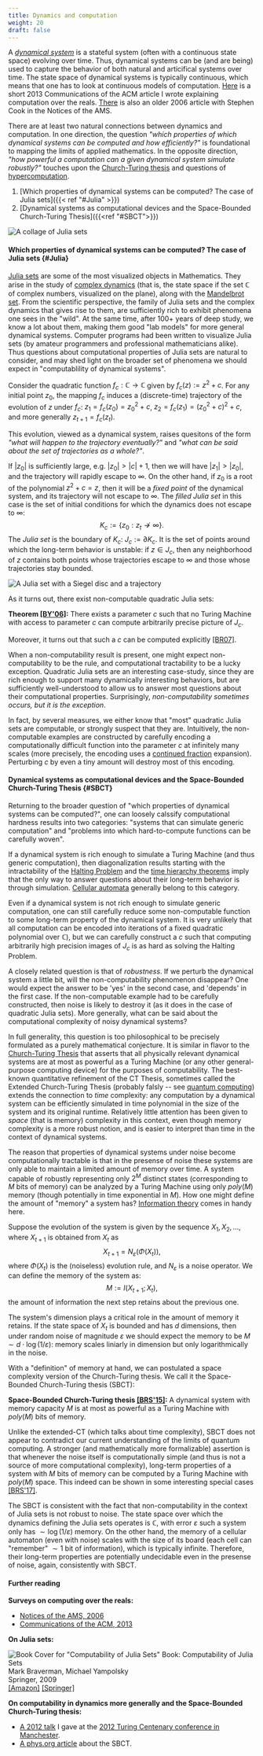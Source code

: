 ```yaml
---
title: Dynamics and computation
weight: 20
draft: false
---
```


A *[dynamical system](https://en.wikipedia.org/wiki/Dynamical_system)* is a stateful system (often with a continuous state space) evolving over time. Thus, dynamical systems can be (and are being) used to capture the behavior of both natural and articifical systems over time. 
The state space of dynamical systems is typically continuous, which means that one has to look at continuous models of computation. [Here](https://cacm.acm.org/magazines/2013/9/167157-computing-with-real-numbers-from-archimedes-to-turing-and-beyond/fulltext) is a short 2013 Communications of the ACM article I wrote explaining computation over the reals. [There](https://www.ams.org/notices/200603/fea-cook.pdf) is also an older 2006 article with Stephen Cook in the Notices of the AMS. 

There are at least two natural connections between dynamics and computation. In one direction, the question *"which properties of which dynamical systems can be computed and how efficiently?"* is foundational to mapping the limits of applied mathematics. In the opposite direction, *"how powerful a computation can a given dynamical system simulate robustly?"* touches upon the [Church-Turing thesis](https://en.wikipedia.org/wiki/Church%E2%80%93Turing_thesis) and questions of [hypercomputation](https://en.wikipedia.org/wiki/Hypercomputation). 

1. [Which properties of dynamical systems can be computed? The case of Julia sets]({{< ref "#Julia" >}})
2. [Dynamical systems as computational devices and the Space-Bounded Church-Turing Thesis]({{<ref "#SBCT">}})

![A collage of Julia sets](/media/Dynamical-Systems/Julia-Collage.png)

#### Which properties of dynamical systems can be computed? The case of Julia sets {#Julia}

[Julia sets](https://en.wikipedia.org/wiki/Julia_set) are some of the most visualized objects in Mathematics. They arise in the study of [complex dynamics](https://en.wikipedia.org/wiki/Complex_dynamics) (that is, the state space if the set $\mathbb{C}$ of complex numbers, visualized on the plane), along with the [Mandelbrot set](https://en.wikipedia.org/wiki/Mandelbrot_set). From the scientific perspective, the family of Julia sets and the complex dynamics that gives rise to them, are sufficiently rich to exhibit phenomena one sees in the "wild". At the same time, after 100+ years of deep study, we know a lot about them, making them good "lab models" for more general dynamical systems. Computer programs had been written to visualize Julia sets (by amateur programmers and professional mathematicians alike). Thus questions about computational properties of Julia sets are natural to consider, and may shed light on the broader set of phenomena we should expect in "computablility of dynamical systems". 

Consider the quadratic function $f_c:\mathbb{C}\rightarrow \mathbb{C}$ given by $f_c(z):=z^2+c$. 
For any initial point $z_0$, the mapping $f_c$ induces a (discrete-time) trajectory of the evolution of $z$ under $f_c$: $z_1=f_c(z_0)=z_0^2+c$, $z_2=f_c(z_1)=(z_0^2+c)^2+c$, and more generally $z_{t+1}=f_c(z_t)$. 

This evolution, viewed as a dynamical system, raises quesitons of the form *"what will happen to the trajectory eventually?"* and *"what can be said about the set of trajectories as a whole?"*. 

If $|z_0|$ is sufficiently large, e.g. $|z_0|>|c|+1$, then we will have $|z_1|>|z_0|$, and the trajectory will rapidly escape to $\infty$. On the other hand, if $z_0$ is a root of the polynomial $z^2+c=z$, then it will be a *fixed point* of the dynamical system, and its trajectory will not escape to $\infty$. The *filled Julia set* in this case is the set of initial conditions for which the dynamics does not escape to $\infty$:
$$
K_c:=\lbrace z_0: z_t\nrightarrow\infty\rbrace. 
$$
The *Julia set* is the boundary of $K_c$: $J_c:=\partial K_c$. It is the set of points around which the long-term behavior is unstable: if $z\in J_c$, then any neighborhood of $z$ contains both points whose trajectories escape to $\infty$ and those whose trajectories stay bounded. 

![A Julia set with a Siegel disc and a trajectory](/media/Dynamical-Systems/Julia-J3A1B.gif#float-right)

As it turns out, there exist non-computable quadratic Julia sets:

**Theorem [[BY'06]](https://www.ams.org/journals/jams/2006-19-03/S0894-0347-05-00516-3/):** There exists a parameter $c$ such that no Turing Machine with access to parameter $c$ can compute arbitrarily precise picture of $J_c$. 

Moreover, it turns out that such a $c$ can be computed explicitly [[BR07]](https://arxiv.org/abs/math/0604371). 

When a non-computability result is present, one might expect non-computability to be the rule, and computational tractability to be a lucky exception. Quadratic Julia sets are an interesting case-study, since they are rich enough to support many dynamically interesting behaviors, but are sufficiently well-understood to allow us to answer most questions about their computational properties. Surprisingly, *non-computability sometimes occurs, but it is the exception*. 

In fact, by several measures, we either know that "most" quadratic Julia sets are computable, or strongly suspect that they are. Intuitively, the non-computable examples are constructed by carefully encoding a computationally difficult function into the parameter $c$ at infinitely many scales (more precisely, the encoding uses a [continued fraction](https://en.wikipedia.org/wiki/Continued_fraction) expansion). Perturbing $c$ by even a tiny amount will destroy most of this encoding. 

#### Dynamical systems as computational devices and the Space-Bounded Church-Turing Thesis {#SBCT}

Returning to the broader question of "which properties of dynamical systems can be computed?", one can loosely calssify computational hardness results into two categories: "systems that can simulate generic computation" and "problems into which hard-to-compute functions can be carefully woven". 

If a dynamical system is rich enough to simulate a Turing Machine (and thus generic computation), then diagonalization results starting with the intractability of the [Halting Problem](https://en.wikipedia.org/wiki/Halting_problem) and the [time hierarchy theorems](https://en.wikipedia.org/wiki/Time_hierarchy_theorem) imply that the only way to answer questions about their long-term behavior is through simulation. [Cellular automata](https://en.wikipedia.org/wiki/Cellular_automaton) generally belong to this category.

Even if a dynamical system is not rich enough to simulate generic computation, one can still carefully reduce some non-computable function to some long-term property of the dynamical system. It is very unlikely that all computation can be encoded into iterations of a fixed quadratic polynomial over $\mathbb{C}$), but we can carefully construct a $c$ such that computing arbitrarily high precision images of $J_c$ is as hard as solving the Halting Problem. 

A closely related question is that of *robustness*. If we perturb the dynamical system a little bit, will the non-computability phenomenon disappear? One would expect the answer to be 'yes' in the second case, and 'depends' in the first case. If the non-computable example had to be carefully constructed, then noise is likely to destroy it (as it does in the case of quadratic Julia sets). More generally, what can be said about the computational complexity of noisy dynamical systems?

In full generality, this question is too philosophical to be precisely formulated as a purely mathematical conjecture. It is similar in flavor to the [Church-Turing Thesis](https://en.wikipedia.org/wiki/Church%E2%80%93Turing_thesis) that asserts that all physically relevant dynamical systems are at most as powerful as a Turing Machine (or any other general-purpose computing device) for the purposes of computability. The best-known quantitative refinement of the CT Thesis, sometimes called the Extended Church-Turing Thesis (probably falsly -- see [quantum computing](https://en.wikipedia.org/wiki/Quantum_computing)) extends the connection to *time* complexity: any computation by a dynamical system can be efficiently simulated in time polynomial in the size of the system and its original runtime. Relatively little attention has been given to *space* (that is memory) complexity in this context, even though memory complexity is a more robust notion, and is easier to interpret than time in the context of dynamical systems. 

The reason that properties of dynamical systems under noise become computationally tractable is that in the presense of noise these systems are only able to maintain a limited amount of memory over time. A system capable of robustly representing only $2^M$ distinct states (corresponding to $M$ bits of memory) can be analyzed by a Turing Machine using only $poly(M)$ memory (though potentially in time exponential in $M$). How one might define the amount of "memory" a system has? [Information theory](/research/information-complexity/) comes in handy here. 

Suppose the evolution of the system is given by the sequence $X_1,X_2,\ldots$, where $X_{t+1}$ is obtained from $X_t$ as $$X_{t+1}=N_\varepsilon(\Phi(X_t)),$$ where $\Phi(X_t)$ is the (noiseless) evolution rule, and $N_\varepsilon$ is a noise operator. We can define the memory of the system as:
$$
M:= I(X_{t+1};X_t),
$$
the amount of information the next step retains about the previous one. 

The system's dimension plays a critical role in the amount of memory it retains. If the state space of $X_t$ is bounded and has $d$ dimensions, then under random noise of magnitude $\varepsilon$ we should expect the memory to be $M\sim d\cdot \log (1/\varepsilon)$: memory scales liniarly in dimension but only logarithmically in the noise. 

With a "definition" of memory at hand, we can postulated a space complexity version of the Church-Turing thesis. We call it the Space-Bounded Church-Turing thesis (SBCT):

**Space-Bounded Church-Turing thesis [[BRS'15]](https://journals.aps.org/prl/abstract/10.1103/PhysRevLett.115.098701):** A dynamical system with memory capacity $M$ is at most as powerful as a Turing Machine with $poly(M)$ bits of memory. 

Unlike the extended-CT (which talks about time complexity), SBCT does not appear to contradict our current understanding of the limits of quantum computing. A stronger (and mathematically more formalizable) assertion is that whenever the noise itself is computationally simple (and thus is not a source of more computational complexity), long-term properties of a system with $M$ bits of memory can be computed by a Turing Machine with $poly(M)$ space. This indeed can be shown in some interesting special cases [[BRS'17]](http://www.mathnet.ru/php/archive.phtml?wshow=paper&jrnid=sm&paperid=8884&option_lang=eng). 

The SBCT is consistent with the fact that non-computability in the context of Julia sets is not robust to noise. The state space over which the dynamics defining the Julia sets operates is $\mathbb{C}$, with error $\varepsilon$ such a system only has $\sim\log (1/\varepsilon)$ memory. On the other hand, the memory of a cellular automaton (even with noise) scales with the size of its board (each cell can "remember" $\sim 1$ bit of information), which is typically infinite. Therefore, their long-term properties are potentially undecidable even in the presense of noise, again, consistently with SBCT. 


#### Further reading 

**Surveys on computing over the reals:**

* [Notices of the AMS, 2006](https://www.ams.org/notices/200603/fea-cook.pdf)
* [Communications of the ACM, 2013](https://cacm.acm.org/magazines/2013/9/167157-computing-with-real-numbers-from-archimedes-to-turing-and-beyond/fulltex)

**On Julia sets:**

![Book Cover for "Computability of Julia Sets"](/media/BookCover.jpg#float-right)
Book: Computability of Julia Sets  
Mark Braverman, Michael Yampolsky  
Springer, 2009  
[\[Amazon\]](https://www.amazon.com/dp/3540685464) [\[Springer\]](https://www.springer.com/mathematics/computational+science+%26+engineering/book/978-3-540-68546-3)


**On computability in dynamics more generally and the Space-Bounded Church-Turing thesis:**

* [A 2012 talk](http://videolectures.net/turing100_braverman_computational_universality/) I gave at the [2012 Turing Centenary conference in Manchester](http://curation.cs.manchester.ac.uk/Turing100/www.turing100.manchester.ac.uk/?man=true&man=true).
* [A phys.org article](https://phys.org/news/2015-09-limit-church-turing-thesis-accounts-noisy.html) about the SBCT. 

